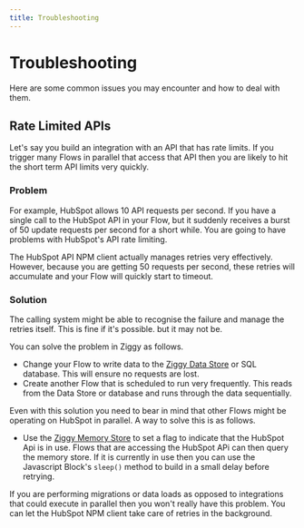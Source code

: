 ```yaml
---
title: Troubleshooting
---
```


# Troubleshooting

Here are some common issues you may encounter and how to deal with them.

## Rate Limited APIs
Let's say you build an integration with an API that has rate limits. If you trigger many Flows in parallel that access that API then you are likely to hit the short term API limits very quickly.

### Problem
For example, HubSpot allows 10 API requests per second. If you have a single call to the HubSpot API in your Flow, but it suddenly receives a burst of 50 update requests per second for a short while. You are going to have problems with HubSpot's API rate limiting.

The HubSpot API NPM client actually manages retries very effectively. However, because you are getting 50 requests per second, these retries will accumulate and your Flow will quickly start to timeout.

### Solution
The calling system might be able to recognise the failure and manage the retries itself. This is fine if it's possible. but it may not be.

You can solve the problem in Ziggy as follows.

- Change your Flow to write data to the [Ziggy Data Store](Data-Store.md) or SQL database. This will ensure no requests are lost.
- Create another Flow that is scheduled to run very frequently. This reads from the Data Store or database and runs through the data sequentially.

Even with this solution you need to bear in mind that other Flows might be operating on HubSpot in parallel. A way to solve this is as follows.

- Use the [Ziggy Memory Store](/user-guide/memory-store/Memory-Store) to set a flag to indicate that the HubSpot Api is in use. Flows that are accessing the HubSpot APi can then query the memory store. If it is currently in use then you can use the Javascript Block's ```sleep()``` method to build in a small delay before retrying.

If you are performing migrations or data loads as opposed to integrations that could execute in parallel then you won't really have this problem. You can let the HubSpot NPM client take care of retries in the background.

